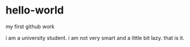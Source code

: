 # hello-world
my first github work

i am a university student.
i am not very smart and a little bit lazy.
that is it.
